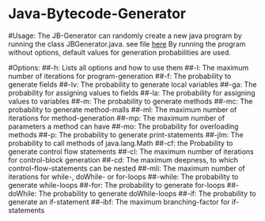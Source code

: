 # Java-Bytecode-Generator

#Usage:
The JB-Generator can randomly create a new java program by running the class JBGenerator.java. 
see file [here](src/main/java/jb_generator/JBGenerator.java)
By running the program without options, default values for generation probabilities are used.

#Options:
##-h: 
Lists all options and how to use them
##-l: 
The maximum number of iterations for program-generation
##-f: 
The probability to generate fields
##-lv: 
The probability to generate local variables
##-ga: 
The probability for assigning values to fields
##-la: 
The probability for assigning values to variables
##-m:
The probability to generate methods
##-mc:
The probability to generate method-malls
##-ml:
The maximum number of iterations for method-generation
##-mp:
The maximum number of parameters a method can have
##-mo: 
The probability for overloading methods
##-p:
The probability to generate print-statements
##-jlm: 
The probability to call methods of java.lang.Math
##-cf:
the Probability to generate control flow statements
##-cl:
The maximum number of iterations for control-block generation
##-cd:
The maximum deepness, to which control-flow-statements can be nested
##-mli:
The maximum number of iterations for while-, doWhile- or for-loops
##-while:
The probability to generate while-loops
##-for:
The probability to generate for-loops
##-doWhile:
The probability to generate doWhile-loops
##-if:
The probability to generate an if-statement
##-ibf:
The maximum branching-factor for if-statements




